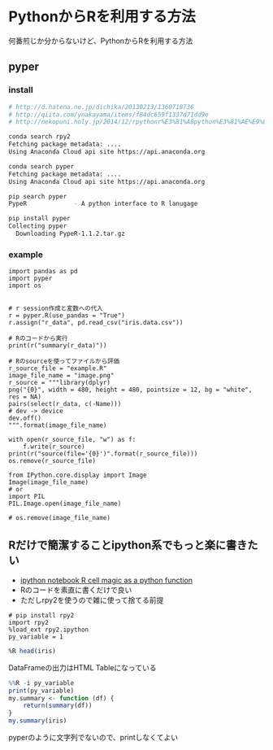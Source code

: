 # PythonからRを利用する方法
何番煎じか分からないけど、PythonからRを利用する方法

## pyper
### install
```bash
# http://d.hatena.ne.jp/dichika/20130213/1360718736
# http://qiita.com/ynakayama/items/f84dc659f1337d71dd9e
# http://nekopuni.holy.jp/2014/12/rpythonr%E3%81%A8python%E3%81%AE%E9%80%A3%E6%90%BA/

conda search rpy2
Fetching package metadata: ....
Using Anaconda Cloud api site https://api.anaconda.org

conda search pyper
Fetching package metadata: ....
Using Anaconda Cloud api site https://api.anaconda.org

pip search pyper
PypeR             - A python interface to R lanugage

pip install pyper
Collecting pyper
  Downloading PypeR-1.1.2.tar.gz
```

### example
```py3
import pandas as pd
import pyper
import os


# r session作成と変数への代入
r = pyper.R(use_pandas = "True")
r.assign("r_data", pd.read_csv("iris.data.csv"))

# Rのコードから実行
print(r("summary(r_data)"))

# Rのsourceを使ってファイルから評価
r_source_file = "example.R"
image_file_name = "image.png"
r_source = """library(dplyr)
png("{0}", width = 480, height = 480, pointsize = 12, bg = "white", res = NA)
pairs(select(r_data, c(-Name)))
# dev -> device
dev.off()
""".format(image_file_name)

with open(r_source_file, "w") as f:
    f.write(r_source)
print(r("source(file='{0}')".format(r_source_file)))
os.remove(r_source_file)

from IPython.core.display import Image
Image(image_file_name)
# or
import PIL
PIL.Image.open(image_file_name)

# os.remove(image_file_name)
```

## Rだけで簡潔することipython系でもっと楽に書きたい
- [ipython notebook R cell magic as a python function](http://stackoverflow.com/questions/27727833/ipython-notebook-r-cell-magic-as-a-python-function)
- Rのコードを素直に書くだけで良い
- ただしrpy2を使うので雑に使って捨てる前提

```py3
# pip install rpy2
import rpy2
%load_ext rpy2.ipython
py_variable = 1
```

```R
%R head(iris)
```

DataFrameの出力はHTML Tableになっている

```R
%%R -i py_variable
print(py_variable)
my.summary <- function (df) {
    return(summary(df))
}
my.summary(iris)
```

pyperのように文字列でないので、printしなくてよい
